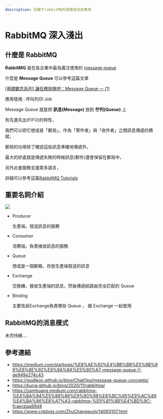 ```yaml
---
description: 記錄下rabbitMQ的原理及目前應用
---
```


# RabbitMQ 深入淺出

## 什麼是 RabbitMQ

 **RabbitMQ** 是在各企業中最為廣泛使用的 [message queue](https://zh.wikipedia.org/zh-tw/%E6%B6%88%E6%81%AF%E9%98%9F%E5%88%97)

什麼是 **Message Queue** 可以參考這篇文章

[[基礎觀念系列] 讓任務排隊吧：Message Queue — (1)](https://medium.com/starbugs/%E8%AE%93%E4%BB%BB%E5%8B%99%E6%8E%92%E9%9A%8A%E5%90%A7-message-queue-1-de949e274c43)

應用情境 : 呼叫列印 Job

Message Queue 就是把 **訊息(Message)** 放到 **佇列(Queue)** 上

有先進先出(FIFO)的特性，

我們可以把它想成是「郵局」，作為「寄件者」與「收件者」之間訊息傳遞的橋樑，

郵局的功用除了確認這些訊息準確地傳遞外，

最大的好處就是傳遞失敗的時候訊息(郵件)還會保留在郵局中，

另外此套服務支援眾多語言，

詳細可以參考這篇[RabbitMQ Tutorials](https://www.rabbitmq.com/getstarted.html)


## 重要名詞介紹

<img src="https://user-images.githubusercontent.com/38503381/222387617-daaca61b-036c-4475-bc3c-e3fab27a14b8.jpg">

* Producer
  
    生產端，發送訊息的服務

* Consumer

    消費端，負責接收訊息的服務

* Queue

    想成是一個郵箱，存放生產端發送的訊息

* Exchange

    交換機，接收生產端的訊息，然後傳遞給路由完全匹配的 Queue

* Binding

    主要告訴Exchange負責哪些 Queue ， 跟 Exchange 一起使用

## RabbitMQ的消息模式

未完待續....

## 參考連結

* <https://medium.com/starbugs/%E8%AE%93%E4%BB%BB%E5%8B%99%E6%8E%92%E9%9A%8A%E5%90%A7-message-queue-1-de949e274c43>
* <https://godleon.github.io/blog/ChatOps/message-queue-concepts/>
* <https://kucw.github.io/blog/2020/11/rabbitmq/>
* <https://zamhuang.medium.com/rabbitmq-%E4%BA%94%E5%88%86%E9%90%98%E8%BC%95%E9%AC%86%E4%BA%86%E8%A7%A3-rabbitmq-%E9%81%8B%E4%BD%9C-fcaecbaa69d4>
* <https://www.cnblogs.com/ZhuChangwu/p/14093107.html>